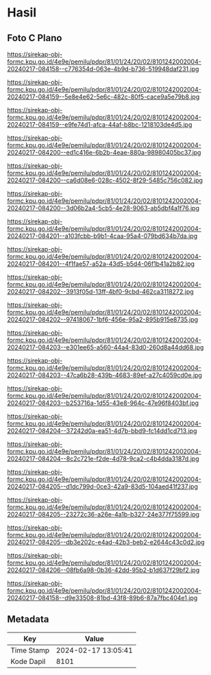 # Hasil

## Foto C Plano

https://sirekap-obj-formc.kpu.go.id/4e9e/pemilu/pdpr/81/01/24/20/02/8101242002004-20240217-084158--c776354d-063e-4b9d-b736-519948daf231.jpg

https://sirekap-obj-formc.kpu.go.id/4e9e/pemilu/pdpr/81/01/24/20/02/8101242002004-20240217-084159--5e8e4e62-5e6c-482c-80f5-cace9a5e79b8.jpg

https://sirekap-obj-formc.kpu.go.id/4e9e/pemilu/pdpr/81/01/24/20/02/8101242002004-20240217-084159--e9fe74d1-afca-44af-b8bc-1218103de4d5.jpg

https://sirekap-obj-formc.kpu.go.id/4e9e/pemilu/pdpr/81/01/24/20/02/8101242002004-20240217-084200--ed1c416e-6b2b-4eae-880a-98980405bc37.jpg

https://sirekap-obj-formc.kpu.go.id/4e9e/pemilu/pdpr/81/01/24/20/02/8101242002004-20240217-084200--ca6d08e6-028c-4502-8f29-5485c756c082.jpg

https://sirekap-obj-formc.kpu.go.id/4e9e/pemilu/pdpr/81/01/24/20/02/8101242002004-20240217-084200--3d06b2a4-5cb5-4e28-9063-ab5dbf4a1f76.jpg

https://sirekap-obj-formc.kpu.go.id/4e9e/pemilu/pdpr/81/01/24/20/02/8101242002004-20240217-084201--a103fcbb-b9b1-4caa-95a4-079bd634b7da.jpg

https://sirekap-obj-formc.kpu.go.id/4e9e/pemilu/pdpr/81/01/24/20/02/8101242002004-20240217-084201--4f1fae57-a52a-43d5-b5d4-06f1b41a2b82.jpg

https://sirekap-obj-formc.kpu.go.id/4e9e/pemilu/pdpr/81/01/24/20/02/8101242002004-20240217-084202--3913f05d-13ff-4bf0-9cbd-462ca3118272.jpg

https://sirekap-obj-formc.kpu.go.id/4e9e/pemilu/pdpr/81/01/24/20/02/8101242002004-20240217-084202--97418067-1bf6-456e-95a2-895b915e8735.jpg

https://sirekap-obj-formc.kpu.go.id/4e9e/pemilu/pdpr/81/01/24/20/02/8101242002004-20240217-084203--e301ee65-a560-44a4-83d0-260d8a44dd68.jpg

https://sirekap-obj-formc.kpu.go.id/4e9e/pemilu/pdpr/81/01/24/20/02/8101242002004-20240217-084203--47ca6b28-439b-4683-89ef-a27c4059cd0e.jpg

https://sirekap-obj-formc.kpu.go.id/4e9e/pemilu/pdpr/81/01/24/20/02/8101242002004-20240217-084203--b253716a-1d55-43e8-964c-47e96f8403bf.jpg

https://sirekap-obj-formc.kpu.go.id/4e9e/pemilu/pdpr/81/01/24/20/02/8101242002004-20240217-084204--37242d0a-ea51-4d7b-bbd9-fc14dd1cd713.jpg

https://sirekap-obj-formc.kpu.go.id/4e9e/pemilu/pdpr/81/01/24/20/02/8101242002004-20240217-084204--8c2c721e-f2de-4d78-9ca2-c4b4dda3187d.jpg

https://sirekap-obj-formc.kpu.go.id/4e9e/pemilu/pdpr/81/01/24/20/02/8101242002004-20240217-084205--d1dc799d-0ce3-42a9-83d5-104aed41f237.jpg

https://sirekap-obj-formc.kpu.go.id/4e9e/pemilu/pdpr/81/01/24/20/02/8101242002004-20240217-084205--23272c36-a26e-4a1b-b327-24e377f75599.jpg

https://sirekap-obj-formc.kpu.go.id/4e9e/pemilu/pdpr/81/01/24/20/02/8101242002004-20240217-084205--db3e202c-e4ad-42b3-beb2-e2644c43c0d2.jpg

https://sirekap-obj-formc.kpu.go.id/4e9e/pemilu/pdpr/81/01/24/20/02/8101242002004-20240217-084206--08fb6a98-0b36-42dd-95b2-b1d637f29bf2.jpg

https://sirekap-obj-formc.kpu.go.id/4e9e/pemilu/pdpr/81/01/24/20/02/8101242002004-20240217-084158--d9e33508-81bd-43f8-89b6-87a7fbc404e1.jpg


## Metadata

| Key        | Value               |
| ---------- | ------------------- |
| Time Stamp | 2024-02-17 13:05:41 |
| Kode Dapil | 8101                |



